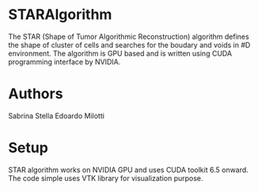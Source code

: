 # STARAlgorithm
The STAR (Shape of Tumor Algorithmic Reconstruction) algorithm defines the shape of cluster of cells and searches for the boudary and voids in #D environment. The algorithm is GPU based and is written using CUDA programming interface by NVIDIA.


Authors
=======
Sabrina Stella
Edoardo Milotti


Setup
=====

STAR algorithm works on NVIDIA GPU and uses CUDA toolkit 6.5 onward.
The code simple uses VTK library for visualization purpose. 
